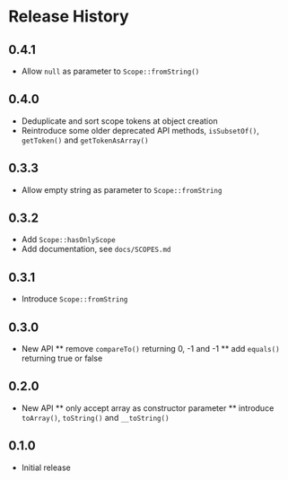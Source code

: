 # Release History

## 0.4.1
* Allow `null` as parameter to `Scope::fromString()`

## 0.4.0
* Deduplicate and sort scope tokens at object creation
* Reintroduce some older deprecated API methods, `isSubsetOf()`, `getToken()` 
  and `getTokenAsArray()`

## 0.3.3
* Allow empty string as parameter to `Scope::fromString`

## 0.3.2
* Add `Scope::hasOnlyScope`
* Add documentation, see `docs/SCOPES.md`

## 0.3.1
* Introduce `Scope::fromString`

## 0.3.0
* New API
** remove `compareTo()` returning 0, -1 and -1
** add `equals()` returning true or false

## 0.2.0
* New API
** only accept array as constructor parameter
** introduce `toArray()`, `toString()` and `__toString()`

## 0.1.0
* Initial release
